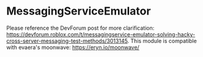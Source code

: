 # MessagingServiceEmulator

Please reference the DevForum post for more clarification: https://devforum.roblox.com/t/messagingservice-emulator-solving-hacky-cross-server-messaging-test-methods/3013145.  This module is compatible with evaera's moonwave: https://eryn.io/moonwave/